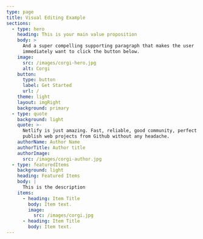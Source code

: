 ```yaml
---
type: page
title: Visual Editing Example
sections:
  - type: hero
    heading: This is your main value proposition
    body: >
      And a super compelling supporting paragraph that makes the user
      immediately want to click the button below.
    image:
      src: /images/corgi-hero.jpg
      alt: Corgi
    button:
      type: button
      label: Get Started
      url: /
    theme: light
    layout: imgRight
    background: primary
  - type: quote
    background: light
    quote: >-
      Netlify is just amazing. Fast, reliable, good community, perfect to
      publish web projects from Github without any headache.
    authorName: Author Name
    authorTitle: Author title
    authorImage:
      src: /images/corgi-author.jpg
  - type: featuredItems
    background: light
    heading: Featured Items
    body: |
      This is the description
    items:
      - heading: Item Title
        body: Item text.
        image:
          src: /images/corgi.jpg
      - heading: Item Title
        body: Item text.
---
```

